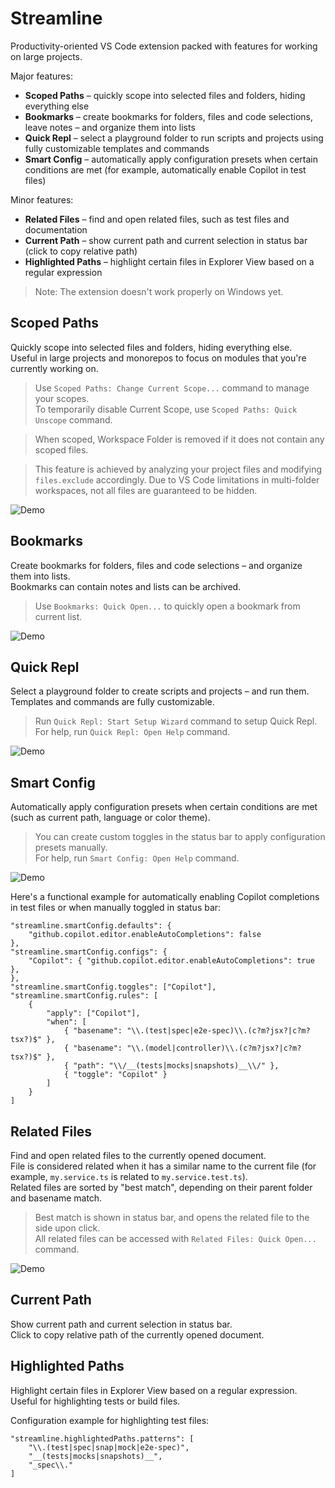 # Streamline

Productivity-oriented VS Code extension packed with features for working on large projects.

Major features:
- **Scoped Paths** – quickly scope into selected files and folders, hiding everything else
- **Bookmarks** – create bookmarks for folders, files and code selections, leave notes – and organize them into lists
- **Quick Repl** – select a playground folder to run scripts and projects using fully customizable templates and commands
- **Smart Config** – automatically apply configuration presets when certain conditions are met (for example, automatically enable Copilot in test files)

Minor features:
- **Related Files** – find and open related files, such as test files and documentation
- **Current Path** – show current path and current selection in status bar (click to copy relative path)
- **Highlighted Paths** – highlight certain files in Explorer View based on a regular expression

> Note: The extension doesn't work properly on Windows yet.

## Scoped Paths

Quickly scope into selected files and folders, hiding everything else.  
Useful in large projects and monorepos to focus on modules that you're currently working on.

> Use `Scoped Paths: Change Current Scope...` command to manage your scopes.  
> To temporarily disable Current Scope, use `Scoped Paths: Quick Unscope` command.

> When scoped, Workspace Folder is removed if it does not contain any scoped files.

> This feature is achieved by analyzing your project files and modifying `files.exclude` accordingly.
> Due to VS Code limitations in multi-folder workspaces, not all files are guaranteed to be hidden.

![Demo](docs/demos/scoped-paths.gif)

## Bookmarks

Create bookmarks for folders, files and code selections – and organize them into lists.  
Bookmarks can contain notes and lists can be archived.

> Use `Bookmarks: Quick Open...` to quickly open a bookmark from current list.

![Demo](docs/demos/bookmarks.gif)

## Quick Repl

Select a playground folder to create scripts and projects – and run them.  
Templates and commands are fully customizable.

> Run `Quick Repl: Start Setup Wizard` command to setup Quick Repl.  
> For help, run `Quick Repl: Open Help` command.

![Demo](docs/demos/quick-repl.gif)

## Smart Config

Automatically apply configuration presets when certain conditions are met (such as current path, language or color theme).  

> You can create custom toggles in the status bar to apply configuration presets manually.  
> For help, run `Smart Config: Open Help` command.

![Demo](docs/demos/smart-config.png)

Here's a functional example for automatically enabling Copilot completions in test files or when manually toggled in status bar:
```jsonc
"streamline.smartConfig.defaults": {
    "github.copilot.editor.enableAutoCompletions": false
},
"streamline.smartConfig.configs": {
    "Copilot": { "github.copilot.editor.enableAutoCompletions": true },
},
"streamline.smartConfig.toggles": ["Copilot"],
"streamline.smartConfig.rules": [
    {
        "apply": ["Copilot"],
        "when": [
            { "basename": "\\.(test|spec|e2e-spec)\\.(c?m?jsx?|c?m?tsx?)$" },
            { "basename": "\\.(model|controller)\\.(c?m?jsx?|c?m?tsx?)$" },
            { "path": "\\/__(tests|mocks|snapshots)__\\/" },
            { "toggle": "Copilot" }
        ]
    }
]
```

## Related Files

Find and open related files to the currently opened document.  
File is considered related when it has a similar name to the current file (for example, `my.service.ts` is related to `my.service.test.ts`).  
Related files are sorted by "best match", depending on their parent folder and basename match.

> Best match is shown in status bar, and opens the related file to the side upon click.  
> All related files can be accessed with `Related Files: Quick Open...` command.

![Demo](docs/demos/related-files.gif)

## Current Path

Show current path and current selection in status bar.  
Click to copy relative path of the currently opened document.

## Highlighted Paths

Highlight certain files in Explorer View based on a regular expression.  
Useful for highlighting tests or build files.

Configuration example for highlighting test files:
```jsonc
"streamline.highlightedPaths.patterns": [
    "\\.(test|spec|snap|mock|e2e-spec)",
    "__(tests|mocks|snapshots)__",
    "_spec\\."
]
```
